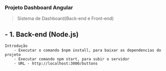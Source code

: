### Projeto Dashboard Angular

> Sistema de Dashboard(Back-end e Front-end)

## - 1. Back-end (Node.js)
    Introdução
        - Executar o comando $npm install, para baixar as dependencias do projeto
        - Executar comando npm start, para subir o servidor
        - URL - http://localhost:3000/buttons
